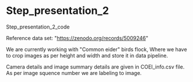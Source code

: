 # Step_presentation_2
Step_presentation_2_code

Reference data set: "https://zenodo.org/records/5009246"

We are currently working with "Common eider" birds flock, Where we have to crop images as per height and width and store it in data pipeline.

Camera details and image summary details are given in COEI_info.csv file. As per image squence number we are labeling to image.
 
